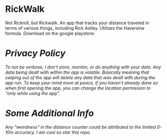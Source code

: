 # RickWalk
Not Rickroll, but Rickwalk. An app that tracks your distance traveled 
in terms of various things, including Rick Astley. Utilizes the 
Haversine formula.
Download on the google playstore: <i will insert link later losers>

# Privacy Policy
To not be verbose, I don't store, monitor, or do anything 
with your data. Any data being dealt with within the app is 
volatile. Basically meaning that swiping out of the app will
 delete any data that was dealt with during the app run. To keep 
your mind more at peace, if you haven't
 already done so when first opening the app, you can 
change the location permission to "only while using the app".

# Some Additional Info
Any "weirdness" in the distance counter could be attributed to the limited 0-10m accuracy.
I am cool so star this repo.
